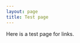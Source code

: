 ```yaml
---
layout: page
title: Test page
---
```


Here is a test page for links.
<!--stackedit_data:
eyJoaXN0b3J5IjpbMjAyMzk2MDc0NCwtMTE2ODg2NDg2OV19
-->